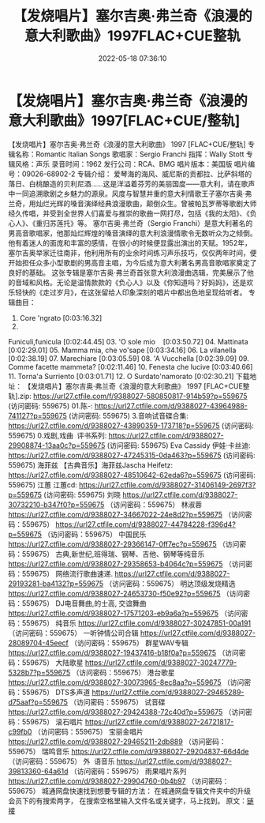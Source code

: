 ﻿---
title: 【发烧唱片】塞尔吉奥·弗兰奇《浪漫的意大利歌曲》1997FLAC+CUE整轨
date: 2022-05-18 07:36:10
categories: 古典音乐、新世纪、纯音雅乐
tags: 纯音雅乐
---
# 【发烧唱片】塞尔吉奥·弗兰奇《浪漫的意大利歌曲》1997[FLAC+CUE/整轨]

【发烧唱片】塞尔吉奥·弗兰奇《浪漫的意大利歌曲》 1997
[FLAC+CUE/整轨]
专辑名称：Romantic Italian
Songs
歌唱家：Sergio Franchi
指挥：Wally Stott
专辑风格：声乐
录音时间：1962
发行公司：RCA、BMG
唱片版本：美国版
唱片编号：09026-68902-2
专辑介绍：
爱琴海的海风、威尼斯的贡都拉、比萨斜塔的落日、白桃酿造的贝利尼酒……这是洋溢着芬芳的美丽国度——意大利，请在歌声中一同追溯歌剧之乡魅力的源泉。风度与智慧并重的意大利情歌王子塞尔吉奥·弗兰奇，用灿烂光辉的嗓音演绎经典浪漫歌曲，颠倒众生。曾被帕瓦罗蒂等歌剧大师经久传唱，并受到全世界人们喜爱与推崇的歌曲一网打尽，包括《我的太阳》、《负心人》、《重归苏莲托》等。
塞尔吉奥·弗兰奇（Sergio
Franchi）是意大利著名的男高音歌唱家，他那灿烂辉煌的嗓音演绎的意大利浪漫情歌令无数听众为之倾倒。他有着迷人的面庞和丰富的感情，在很小的时候便显露出演出的天赋。1952年，塞尔吉奥举家迁往南非，他利用所有的业余时间练习声乐技巧，仅仅两年时间，便开始担任众多小型歌剧的男高音主唱，为今后成为意大利著名男高音歌唱家奠定了良好的基础。
这张专辑是塞尔吉奥·弗兰奇首张意大利浪漫曲选辑，完美展示了他的音域和风格。无论是温情款款的《负心人》以及《你知道吗？好妈妈》，还是欢乐轻快的《走过岁月》，在这张留给人印象深刻的唱片中都出色地呈现给听者。
专辑曲目：
01. Core
'ngrato
[0:03:16.32]
02.
Funiculi,funicula
[0:02:44.45]
03. 'O sole
mio    [0:03:50.72]
04. Mattinata
[0:02:29.01]
05. Mamma mia, che
vo'sape
[0:03:34.16]
06. La
vilanella
[0:02:38.19]
07.
Marechiare
[0:03:05.59]
08. 'A
Vucchella
[0:02:39.09]
09. Comme facette
mammeta?
[0:02:11.46]
10. Fenesta che
lucive
[0:03:40.66]
11. Torna'a
Surriento
[0:03:01.71]
12. O
Surdato'namorato
[0:02:30.21]
下载地址：
【发烧唱片】塞尔吉奥·弗兰奇《浪漫的意大利歌曲》 1997
[FLAC+CUE整轨].zip: https://url27.ctfile.com/f/9388027-580850817-914b59?p=559675
(访问密码: 559675)
01.陈-: https://url27.ctfile.com/d/9388027-43964988-741127?p=559675
(访问密码: 559675)
3.音响试音碟合集: https://url27.ctfile.com/d/9388027-43890359-173718?p=559675
(访问密码: 559675)
0.戏剧,戏曲  评书系列: https://url27.ctfile.com/d/9388027-29908874-13aa0c?p=559675
(访问密码: 559675)
Eva Cassidy 伊娃·卡丝迪: https://url27.ctfile.com/d/9388027-47245315-0da463?p=559675
(访问密码: 559675)
海菲兹
【古典音乐】海菲兹Jascha Heifetz: https://url27.ctfile.com/d/9388027-48510642-62eda6?p=559675
(访问密码: 559675)
江蕙
江蕙cd: https://url27.ctfile.com/d/9388027-31406149-2697f3?p=559675
(访问密码: 559675)
刘晓
https://url27.ctfile.com/d/9388027-30732210-b347f0?p=559675
（访问密码：559675）
林淑蓉
https://url27.ctfile.com/d/9388027-34667022-24e8d2?p=559675
（访问密码：559675）
https://url27.ctfile.com/d/9388027-44784228-f396d4?p=559675
（访问密码：559675）
中国民乐
https://url27.ctfile.com/d/9388027-29366147-0ff7ec?p=559675
（访问密码：559675）
古典,新世纪,班得瑞、钢琴、吉他、钢琴等纯音乐
https://url27.ctfile.com/d/9388027-29358653-b4064c?p=559675
（访问密码：559675）
网络流行歌曲速递.
https://url27.ctfile.com/d/9388027-29193281-ba4132?p=559675
（访问密码：559675）
明达顶级发烧精选
https://url27.ctfile.com/d/9388027-24653730-f50e92?p=559675
（访问密码：559675）
DJ电音舞曲,的士高, 交谊舞曲
https://url27.ctfile.com/d/9388027-17571203-eb9a6a?p=559675
（访问密码：559675）
纯音乐
https://url27.ctfile.com/d/9388027-30247851-00a191
（访问密码：559675）
一听钟情公司合辑
https://url27.ctfile.com/d/9388027-28089704-45eecf
（访问密码：559675）
群星WAV专辑
https://url27.ctfile.com/d/9388027-19437416-b18f0a?p=559675
（访问密码：559675）
大陆歌星
https://url27.ctfile.com/d/9388027-30247779-5328b7?p=559675
（访问密码：559675）
港台歌星
https://url27.ctfile.com/d/9388027-30073965-8ec8aa?p=559675
（访问密码：559675）
DTS多声道
https://url27.ctfile.com/d/9388027-29465289-d75aaf?p=559675
（访问密码：559675）
试音碟
https://url27.ctfile.com/d/9388027-29424388-72c40d?p=559675
（访问密码：559675）
滚石唱片
https://url27.ctfile.com/d/9388027-24721817-c99fb0
（访问密码：559675）
宝丽金唱片
https://url27.ctfile.com/d/9388027-29465211-2db889
（访问密码：559675）
瑞鸣音乐
https://url27.ctfile.com/d/9388027-29204837-66d4de
（访问密码：559675）
外  语音乐
https://url27.ctfile.com/d/9388027-39813360-64a61d
（访问密码：559675）
雨果唱片系列
https://url27.ctfile.com/d/9388027-29904760-0b4b97
（访问密码：559675）
城通网盘快速找到想要专辑的方法：
在城通网盘专辑文件夹中的升级会员下的有搜索两字，
在搜索空格里输入文件名或关键字，马上找到。
原文：[链接](https://blog.sina.com.cn/s/blog_1647c7e7601030xai.html)